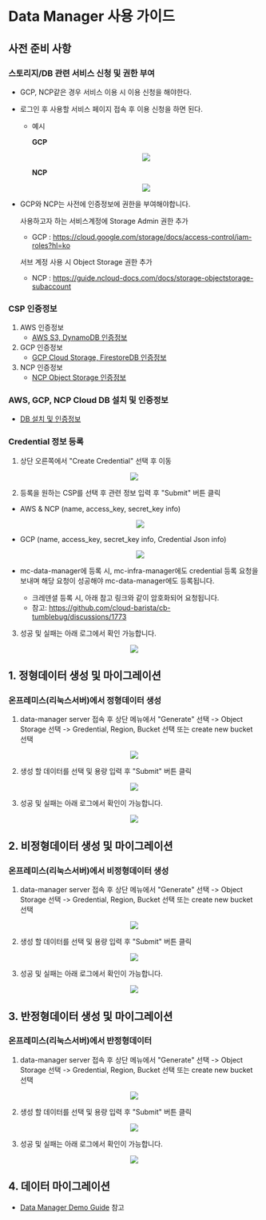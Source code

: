 # Data Manager 사용 가이드

## 사전 준비 사항
### 스토리지/DB 관련 서비스 신청 및 권한 부여
* GCP, NCP같은 경우 서비스 이용 시 이용 신청을 해야한다.
* 로그인 후 사용할 서비스 페이지 접속 후 이용 신청을 하면 된다.
    * 예시

        **GCP**
        
        <p align="center"><img src="../docs/image/pre-check/gcp_pre_auth.png" ></p>
        
        **NCP**
        
        <p align="center"><img src="../docs/image/pre-check/ncp_pre_auth.png" ></p>

* GCP와 NCP는 사전에 인증정보에 권한을 부여해야합니다.
  
    사용하고자 하는 서비스계정에 Storage Admin 권한 추가
    * GCP : https://cloud.google.com/storage/docs/access-control/iam-roles?hl=ko
    
    서브 계정 사용 시 Object Storage 권한 추가
    * NCP : https://guide.ncloud-docs.com/docs/storage-objectstorage-subaccount

### CSP 인증정보
1. AWS 인증정보
    * [AWS S3, DynamoDB 인증정보](https://docs.aws.amazon.com/ko_kr/IAM/latest/UserGuide/id_credentials_access-keys.html#Using_CreateAccessKey)
2. GCP 인증정보
    * [GCP Cloud Storage, FirestoreDB 인증정보](https://developers.google.com/workspace/guides/create-credentials?hl=ko)
3. NCP 인증정보
    * [NCP Object Storage 인증정보](https://medium.com/naver-cloud-platform/%EC%9D%B4%EB%A0%87%EA%B2%8C-%EC%82%AC%EC%9A%A9%ED%95%98%EC%84%B8%EC%9A%94-%EB%84%A4%EC%9D%B4%EB%B2%84-%ED%81%B4%EB%9D%BC%EC%9A%B0%EB%93%9C-%ED%94%8C%EB%9E%AB%ED%8F%BC-%EC%9C%A0%EC%A0%80-api-%ED%99%9C%EC%9A%A9-%EB%B0%A9%EB%B2%95-1%ED%8E%B8-494f7d8dbcc3)

### AWS, GCP, NCP Cloud DB 설치 및 인증정보
* [DB 설치 및 인증정보](/docs/Cloud-DB-Installation-and-Authentication-Information.md)

### Credential 정보 등록
1. 상단 오른쪽에서 "Create Credential" 선택 후 이동
<p align="center"><img src="../docs/image/web/credential_create1.png" ></p>

2. 등록을 원하는 CSP를 선택 후 관련 정보 입력 후 "Submit" 버튼 클릭
- AWS & NCP (name, access_key, secret_key info) <p align="center"><img src="../docs/image/web/credential_create2.png" ></p>
- GCP (name, access_key, secret_key info, Credential Json info) <p align="center"><img src="../docs/image/web/credential_create3.png" ></p>

- mc-data-manager에 등록 시, mc-infra-manager에도 credential 등록 요청을 보내며 해당 요청이 성공해야 mc-data-manager에도 등록됩니다.
  * 크레덴셜 등록 시, 아래 참고 링크와 같이 암호화되어 요청됩니다.
  * 참고: https://github.com/cloud-barista/cb-tumblebug/discussions/1773

3. 성공 및 실패는 아래 로그에서 확인 가능합니다.
<p align="center"><img src="../docs/image/web/credential_create4.png" ></p>


## 1. 정형데이터 생성 및 마이그레이션
### 온프레미스(리눅스서버)에서 정형데이터 생성
1. data-manager server 접속 후 상단 메뉴에서 "Generate" 선택 -> Object Storage 선택 -> Gredential, Region, Bucket 선택 또는 create new bucket 선택

<p align="center"><img src="../docs/image/web/generate_main.png" ></p>

2. 생성 할 데이터를 선택 및 용량 입력 후 "Submit" 버튼 클릭

<p align="center"><img src="../docs/image/web/generate_obj_data_type.png" ></p>

3. 성공 및 실패는 아래 로그에서 확인이 가능합니다.

<p align="center"><img src="../docs/image/web/s3sql.png" ></p>

## 2. 비정형데이터 생성 및 마이그레이션
### 온프레미스(리눅스서버)에서 비정형데이터 생성
1. data-manager server 접속 후 상단 메뉴에서 "Generate" 선택 -> Object Storage 선택 -> Gredential, Region, Bucket 선택 또는 create new bucket 선택

<p align="center"><img src="../docs/image/web/generate_main.png" ></p>

2. 생성 할 데이터를 선택 및 용량 입력 후 "Submit" 버튼 클릭

<p align="center"><img src="../docs/image/web/generate_nrdbms_data.png" ></p>

3. 성공 및 실패는 아래 로그에서 확인이 가능합니다.

<p align="center"><img src="../docs/image/web/creategcpresult.png" ></p>

## 3. 반정형데이터 생성 및 마이그레이션
### 온프레미스(리눅스서버)에서 반정형데이터
1.  data-manager server 접속 후 상단 메뉴에서 "Generate" 선택 -> Object Storage 선택 -> Gredential, Region, Bucket 선택 또는 create new bucket 선택

<p align="center"><img src="../docs/image/web/generate_main.png" ></p>

2. 생성 할 데이터를 선택 및 용량 입력 후 "Submit" 버튼 클릭

<p align="center"><img src="../docs/image/web/generate_semi-structure-data.png" ></p>

3. 성공 및 실패는 아래 로그에서 확인이 가능합니다.

<p align="center"><img src="../docs/image/web/ncpjson.png" ></p>


## 4. 데이터 마이그레이션
* [Data Manager Demo Guide](../docs/Datamanager-Demo-Guide.md) 참고



